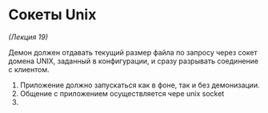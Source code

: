 # Сокеты Unix

*(Лекция 19)*

Демон должен отдавать текущий размер файла по запросу через сокет домена UNIX,
заданный в конфигурации, и сразу разрывать соединение с клиентом.

1. Приложение должно запускаться как в фоне, так и без демонизации.
2. Общение с приложением осуществляется чере unix socket
3. 